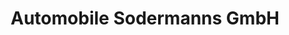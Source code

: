 ---
title: "Automobile Sodermanns GmbH"
url: /wassenberg/automobile-sodermanns-gmbh/
shop: Autowerkstatt
---